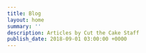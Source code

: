 ```yaml
---
title: Blog
layout: home
summary: ''
description: Articles by Cut the Cake Staff
publish_date: 2018-09-01 03:00:00 +0000
---
```

